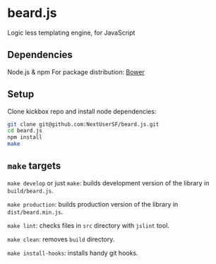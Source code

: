beard.js
========

Logic less templating engine, for JavaScript

Dependencies
------------

Node.js & npm
For package distribution: [Bower](http://bower.io/)

Setup
-----

Clone kickbox repo and install node dependencies:

```sh
git clone git@github.com:NextUserSF/beard.js.git
cd beard.js
npm install
make
```

`make` targets
--------------

`make develop` or just `make`: builds development version of the library in `build/beard.js`.

`make production`: builds production version of the library in `dist/beard.min.js`.

`make lint`: checks files in `src` directory with `jslint` tool.

`make clean`: removes `build` directory.

`make install-hooks`: installs handy git hooks.
